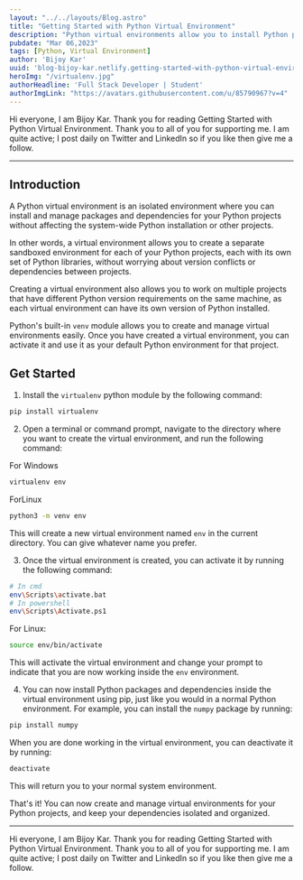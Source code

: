 ```yaml
---
layout: "../../layouts/Blog.astro"
title: "Getting Started with Python Virtual Environment"
description: "Python virtual environments allow you to install Python packages in an isolated location from the rest of your system instead of installing them system-wide."
pubdate: "Mar 06,2023"
tags: [Python, Virtual Environment]
author: 'Bijoy Kar'
uuid: 'blog-bijoy-kar.netlify.getting-started-with-python-virtual-environment'
heroImg: "/virtualenv.jpg"
authorHeadline: 'Full Stack Developer | Student'
authorImgLink: "https://avatars.githubusercontent.com/u/85790967?v=4"
---
```


Hi everyone, I am Bijoy Kar. Thank you for reading Getting Started with Python Virtual Environment. Thank you to all of you for supporting me. I am quite active; I post daily on Twitter and LinkedIn so if you like then give me a follow.

---

## Introduction

A Python virtual environment is an isolated environment where you can install and manage packages and dependencies for your Python projects without affecting the system-wide Python installation or other projects.

In other words, a virtual environment allows you to create a separate sandboxed environment for each of your Python projects, each with its own set of Python libraries, without worrying about version conflicts or dependencies between projects.

Creating a virtual environment also allows you to work on multiple projects that have different Python version requirements on the same machine, as each virtual environment can have its own version of Python installed.

Python's built-in `venv` module allows you to create and manage virtual environments easily. Once you have created a virtual environment, you can activate it and use it as your default Python environment for that project.

## Get Started

1. Install the `virtualenv` python module by the following command: 

```bash
pip install virtualenv
```

2. Open a terminal or command prompt, navigate to the directory where you want to create the virtual environment, and run the following command:


For Windows 
```bash
virtualenv env
```
ForLinux
```bash
python3 -m venv env
```
 
This will create a new virtual environment named `env` in the current directory. You can give whatever name you prefer.

3. Once the virtual environment is created, you can activate it by running the following command:

```bash
# In cmd
env\Scripts\activate.bat
# In powershell
env\Scripts\Activate.ps1
```

For Linux:
```bash
source env/bin/activate
```
 
This will activate the virtual environment and change your prompt to indicate that you are now working inside the `env` environment.
  
4. You can now install Python packages and dependencies inside the virtual environment using pip, just like you would in a normal Python environment. For example, you can install the `numpy` package by running:

```bash
pip install numpy
```

When you are done working in the virtual environment, you can deactivate it by running:

```bash
deactivate
```

This will return you to your normal system environment.


That's it! You can now create and manage virtual environments for your Python projects, and keep your dependencies isolated and organized.

---
Hi everyone, I am Bijoy Kar. Thank you for reading Getting Started with Python Virtual Environment. Thank you to all of you for supporting me. I am quite active; I post daily on Twitter and LinkedIn so if you like then give me a follow.